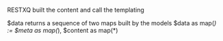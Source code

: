 RESTXQ built the content and call the templating



$data returns a sequence of two maps built by the models
$data as map(*) := $meta as map(*), $content as map(*)